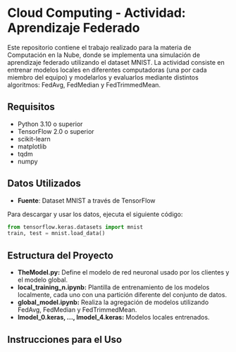 # Cloud Computing - Actividad: Aprendizaje Federado

Este repositorio contiene el trabajo realizado para la materia de Computación en la Nube, donde se implementa una simulación de aprendizaje federado utilizando el dataset MNIST. La actividad consiste en entrenar modelos locales en diferentes computadoras (una por cada miembro del equipo) y modelarlos y evaluarlos mediante distintos algoritmos: FedAvg, FedMedian y FedTrimmedMean.

## Requisitos

- Python 3.10 o superior
- TensorFlow 2.0 o superior
- scikit-learn
- matplotlib
- tqdm
- numpy

## Datos Utilizados

- **Fuente**: Dataset MNIST a través de TensorFlow

Para descargar y usar los datos, ejecuta el siguiente código:

```python
from tensorflow.keras.datasets import mnist
train, test = mnist.load_data()
```

## Estructura del Proyecto

* **TheModel.py:** Define el modelo de red neuronal usado por los clientes y el modelo global.
* **local_training_n.ipynb:** Plantilla de entrenamiento de los modelos localmente, cada uno con una partición diferente del conjunto de datos.
* **global_model.ipynb:** Realiza la agregación de modelos utilizando FedAvg, FedMedian y FedTrimmedMean.
* **lmodel_0.keras, ..., lmodel_4.keras:** Modelos locales entrenados.

## Instrucciones para el Uso

